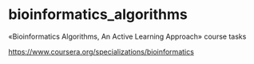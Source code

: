 # bioinformatics_algorithms

«Bioinformatics Algorithms, An Active Learning Approach» course tasks

https://www.coursera.org/specializations/bioinformatics 


